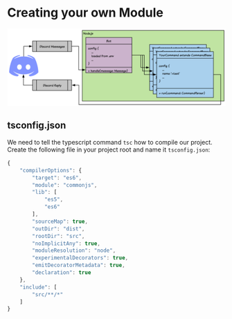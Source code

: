 # Creating your own Module

![](../.gitbook/assets/image.png)

## tsconfig.json

We need to tell the typescript command `tsc` how to compile our project. Create the following file in your project root and name it `tsconfig.json`:

```typescript
{
    "compilerOptions": {
        "target": "es6",
        "module": "commonjs",
        "lib": [
            "es5",
            "es6"
        ],
        "sourceMap": true,
        "outDir": "dist",
        "rootDir": "src",
        "noImplicitAny": true,
        "moduleResolution": "node",
        "experimentalDecorators": true,
        "emitDecoratorMetadata": true,
        "declaration": true
    },
    "include": [
        "src/**/*"
    ]
}
```

